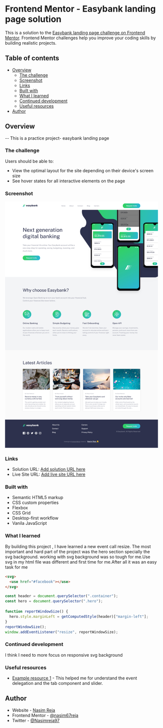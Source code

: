 # Frontend Mentor - Easybank landing page solution

This is a solution to the [Easybank landing page challenge on Frontend Mentor](https://www.frontendmentor.io/challenges/easybank-landing-page-WaUhkoDN). Frontend Mentor challenges help you improve your coding skills by building realistic projects.

## Table of contents

- [Overview](#overview)
  - [The challenge](#the-challenge)
  - [Screenshot](#screenshot)
  - [Links](#links)
  - [Built with](#built-with)
  - [What I learned](#what-i-learned)
  - [Continued development](#continued-development)
  - [Useful resources](#useful-resources)
- [Author](#author)

## Overview

-- This is a practice project- easybank landing page

### The challenge

Users should be able to:

- View the optimal layout for the site depending on their device's screen size
- See hover states for all interactive elements on the page

### Screenshot

![](images/Screenshot.png)

### Links

- Solution URL: [Add solution URL here](https://your-solution-url.com)
- Live Site URL: [Add live site URL here](https://your-live-site-url.com)

### Built with

- Semantic HTML5 markup
- CSS custom properties
- Flexbox
- CSS Grid
- Desktop-first workflow
- Vanila JavaScript

### What I learned

By building this project , I have learned a new event call resize. The most important and hard part of the project was the hero section specially the svg background.
working with svg background was so tough for me.Use svg in my html file was different and first time for me.After all it was an easy task for me

```html
<svg>
  <use href="#facebook"></use>
</svg>
```

```js
const header = document.querySelector(".container");
const hero = document.querySelector(".hero");

function reportWindowSize() {
  hero.style.marginLeft = getComputedStyle(header)["margin-left"];
}
reportWindowSize();
window.addEventListener("resize", reportWindowSize);
```

### Continued development

I think I need to more focus on responsive svg background

### Useful resources

- [Example resource 1](https://github.com/jonasschmedtmann/complete-javascript-course/blob/master/13-Advanced-DOM-Bankist/final/script.js) - This helped me for understand the event delegation and the tab component and slider.

## Author

- Website - [Nasim Reja](https://www.your-site.com)
- Frontend Mentor - [@nasim67reja](https://www.frontendmentor.io/profile/@nasim67reja)
- Twitter - [@Nasimreja97](https://www.twitter.com/@Nasimreja97)
